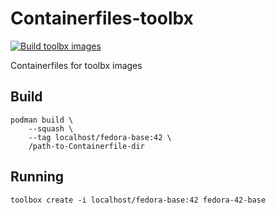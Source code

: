 # Containerfiles-toolbx

[![Build toolbx images](https://github.com/jo5huajohn/Containerfiles-toolbx/actions/workflows/main.yml/badge.svg)](https://github.com/jo5huajohn/Containerfiles-toolbx/actions/workflows/main.yml)

Containerfiles for toolbx images

## Build

```shell
podman build \
    --squash \
    --tag localhost/fedora-base:42 \
    /path-to-Containerfile-dir
```

## Running

```shell
toolbox create -i localhost/fedora-base:42 fedora-42-base
```

